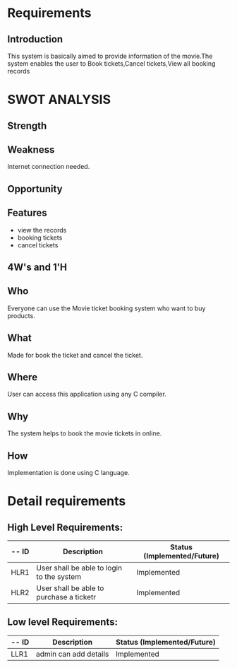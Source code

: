 # Requirements
## Introduction
 This system is basically aimed to provide information of the movie.The system enables the user to Book tickets,Cancel tickets,View all booking records
# SWOT ANALYSIS
## Strength

## Weakness
 Internet connection needed.

## Opportunity
 
## Features
 * view the records
 * booking tickets
 * cancel tickets
 
## 4W's and 1'H
## Who
 Everyone can use the Movie ticket booking system who want to buy products.
## What
 Made for book the ticket and cancel the ticket.
## Where
 User can access this application using any C compiler.
## Why
 The system helps to book the movie tickets in online. 
## How
 Implementation is done using C language.
 
# Detail requirements
## High Level Requirements:
-- ID | Description | Status (Implemented/Future)
----- | ------------|---------------------------
HLR1| User shall be able to login to the system | Implemented
HLR2| User shall be able to purchase a ticketr| Implemented



##  Low level Requirements:
-- ID | Description | Status (Implemented/Future)
----- | ------------|---------------------------
LLR1| admin can add details  | Implemented

 

